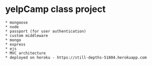 # yelpCamp class project 

	* mongoose 
	* node 
	* passport (for user authentication)
	* custom middleware 
	* mongo 
	* express
	* ejs
	* MVC architecture 
	* deployed on heroku - https://still-depths-51804.herokuapp.com
